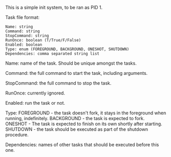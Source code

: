 This is a simple init system, to be ran as PID 1.

Task file format:
```
Name: string
Command: string
StopCommand: string
RunOnce: boolean (T/True/F/False)
Enabled: boolean
Type: enum (FOREGROUND, BACKGROUND, ONESHOT, SHUTDOWN)
Dependencies: comma separated string list
```

Name: name of the task. Should be unique amongst the tasks.

Command: the full command to start the task, including arguments.

StopCommand: the full command to stop the task.

RunOnce: currently ignored.

Enabled: run the task or not.

Type: FOREGROUND - the task doesn't fork, it stays in the foreground when running, indefinitely. BACKGROUND - the task is expected to fork. ONESHOT - The task is expected to finish on its own shortly after starting. SHUTDOWN - the task should be executed as part of the shutdown procedure.

Dependencies: names of other tasks that should be executed before this one.
